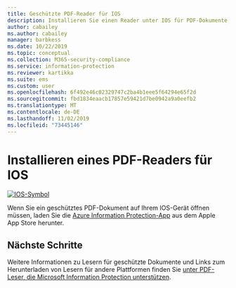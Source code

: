 ```yaml
---
title: Geschützte PDF-Reader für IOS
description: Installieren Sie einen Reader unter IOS für PDF-Dokumente, die für Klassifizierung und Schutz bezeichnet werden.
author: cabailey
ms.author: cabailey
manager: barbkess
ms.date: 10/22/2019
ms.topic: conceptual
ms.collection: M365-security-compliance
ms.service: information-protection
ms.reviewer: kartikka
ms.suite: ems
ms.custom: user
ms.openlocfilehash: 6f492e46c02329747c2ba4b1eee5f64294e65f2d
ms.sourcegitcommit: fbd1834eaacb17857e59421d7be0942a9a0eefb2
ms.translationtype: MT
ms.contentlocale: de-DE
ms.lasthandoff: 11/02/2019
ms.locfileid: "73445146"
---
```

# <a name="install-a-pdf-reader-for-ios"></a>Installieren eines PDF-Readers für IOS

[![IOS-Symbol](../media/develop/ios-icon.png)](https://go.microsoft.com/fwlink/?LinkId=325338)

Wenn Sie ein geschütztes PDF-Dokument auf Ihrem IOS-Gerät öffnen müssen, laden Sie die [Azure Information Protection-App](https://go.microsoft.com/fwlink/?LinkId=325338) aus dem Apple App Store herunter.

## <a name="next-steps"></a>Nächste Schritte

Weitere Informationen zu Lesern für geschützte Dokumente und Links zum Herunterladen von Lesern für andere Plattformen finden Sie [unter PDF-Leser, die Microsoft Information Protection unterstützen](protected-pdf-readers.md).

